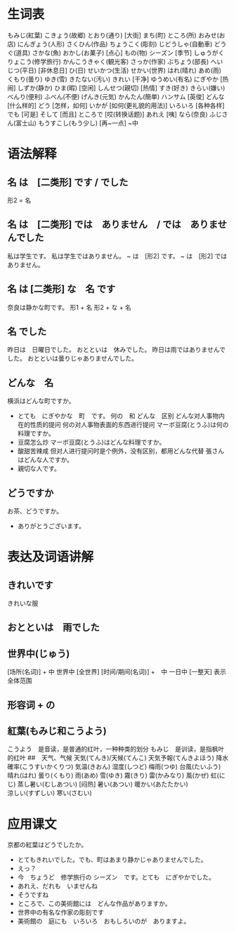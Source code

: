 # 生词表
もみじ(紅葉)
こきょう(故郷)
とおり(通り)    [大街]
まち(町)
ところ(所)
おみせ(お店)
にんぎょう(人形)
さくひん(作品)
ちょうこく(彫刻)
じどうしゃ(自動車)
どうぐ(道具)
さかな(魚)
おかし(お菓子)  [点心]
もの(物)
シーズン    [季节]
しゅうがくりょこう(修学旅行)
かんこうきゃく(観光客)
さっか(作家)
ぶちょう(部長)
へいじつ(平日)  [非休息日]
ひ(日)
せいかつ(生活)
せかい(世界)
はれ(晴れ)
あめ(雨)
くもり(曇り)
ゆき(雪)
きたない(汚い)
きれい  [干净]
ゆうめい(有名)
にぎやか    [热闹]
しずか(静か)
ひま(暇)    [空闲]
しんせつ(親切)  [热情]
すき(好き)
きらい(嫌い)
べんり(便利)
ふべん(不便)
げんき(元気)
かんたん(簡単)
ハンサム    [英俊]
どんな  [什么样的]
どう    [怎样，如何]
いかが  [如何(更礼貌的用法)]
いろいろ    [各种各样]
でも    [可是]
そして  [而且]
ところで    [哎(转换话题)]
あれえ  [咦]
なら(奈良)
ふじさん(富士山)
もうすこし(もう少し)    [再~一点]
~中

# 语法解释
## 名 は　[二类形] です / でした
形2 = 名
## 名 は　[二类形] では　ありません　/ では　ありませんでした
私は学生です。
私は学生ではありません。
~ は　[形2] です。
~ は　[形2] ではありません。
## 名 は [二类形] な　名 です
奈良は静かな町です。
形1 + 名
形2 + な + 名
## 名 でした
昨日は　日曜日でした。
おとといは　休みでした。
昨日は雨ではありませんでした。
おとといは曇りじゃありませんでした。
## どんな　名
横浜はどんな町ですか。
- とても　にぎやかな　町　です。
何の　和 どんな　区别
どんな对人事物内在的性质的提问
何の对人事物表面的东西进行提问
マーボ豆腐(とうふ)は何の料理ですか。
- 豆腐怎么炒
マーボ豆腐(とうふ)はどんな料理ですか。
- 酸甜苦辣咸
但对人进行提问时是个例外，没有区别，都用どんな代替
張さんはどんな人ですか。
- 親切な人です。
## どうですか
お茶、どうですか。
- ありがとうございます。

# 表达及词语讲解
## きれいです
きれいな服
## おとといは　雨でした
## 世界中(じゅう)
[场所(名词)] + 中
世界中  [全世界]
[时间/期间(名词)] +　中
一日中  [一整天]
表示全体范围
## 形容词 + の
## 紅葉(もみじ和こうよう)
こうよう　是音读，是普通的红叶，一种种类的划分
もみじ　是训读，是指枫叶的红叶
##　天气、气候 
天気(てんき)/天候(てんこ)
天気予報(てんきよほう)
降水確率(こうすいかくりつ)
気温(きおん)
湿度(しつど)
梅雨(つゆ)
台風(たいふう)
晴れ(はれ)
曇り(くもり)
雨(あめ)
雪(ゆき)
霧(きり)
雷(かみなり)
風(かぜ)
虹(にじ)
蒸し暑い(むしあつい)    [闷热]
暑い(あつい)
暖かい(あたたかい)  
涼しい(すずしい)
寒い(さむい)

# 应用课文
京都の紅葉はどうでしたか。
- とてもきれいでした。でも、町はあまり静かじゃありませんでした。
- えっ？
- 今　ちょうど　修学旅行の シーズン　です。とても　にぎやかでした。　
- あれえ、だれも　いませんね
- そうですね
- ところで、この美術館には　どんな作品がありますか。
- 世界中の有名な作家の彫刻です
- 美術館の　庭にも　いろいろ　おもしろいのが　ありますよ。